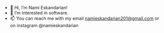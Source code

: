 - 👋 Hi, I’m Nami Eskandarian!
- 👀 I’m interested in software.
- 📫 You can reach me with my email namieskandarian201@gmail.com or on instagram @namieskandarian

<!---
NamiEsk1/NamiEsk1 is a ✨ special ✨ repository because its `README.md` (this file) appears on your GitHub profile.
You can click the Preview link to take a look at your changes.
--->
